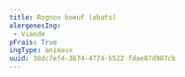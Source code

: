 ```yaml
---
title: Rognon boeuf (abats)
alergenesIng:
 - Viande
pFrais: True
ingType: animaux
uuid: 38dc7ef4-3b74-4774-b522-fdae87d907cb
---
```

